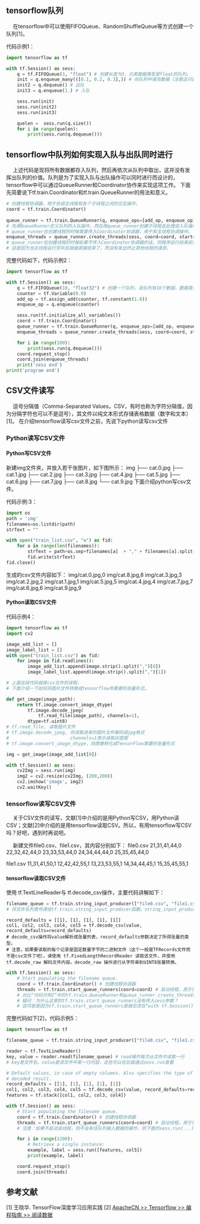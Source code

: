 ﻿---
title: 
date: 2017-10-22
tags:
categories: ["TensorFlow笔记"]
mathjax: true
---

<!-- more -->

## tensorflow队列
&emsp; 在tensorflow中可以使用FIFOQueue、RandomShuffleQueue等方式创建一个队列[1]。

代码示例1：
```python
import tensorflow as tf

with tf.Session() as sess:
    q = tf.FIFOQueue(3, "float") # 创建长度为3，元素数据类型是float的队列。
    init = q.enqueue_many(([0.1, 0.2, 0.3],)) # 向队列中填充数据（注意这只是预备操作，真正的数据填充是要到sess.run(init)操作时才会完成）
    init2 = q.dequeue() # 出队
    init3 = q.enqueue(1.) # 入队

    sess.run(init)
    sess.run(init2)
    sess.run(init3)

    quelen =  sess.run(q.size())
    for i in range(quelen):
        print(sess.run(q.dequeue()))
```

## tensorflow中队列如何实现入队与出队同时进行
&emsp; 上述代码是现将所有数据都存入队列，然后再依次从队列中取出，这并没有发挥出队列的价值。队列是为了实现入队与出队操作可以同时进行而设计的，tensorflow中可以通过QueueRunner和Coordinator协作来实现这项工作。
下面先简要说下tf.train.Coordinator和tf.train.QueueRunner的用法和意义。
```python
# 创建线程协调器，用于协调主线程和各个子线程之间的交互操作。
coord = tf.train.Coordinator()
    
queue_runner = tf.train.QueueRunner(q, enqueue_ops=[add_op, enqueue_op] * 2) # 定义用2个线程去完成这项任务
# 先用QueueRunner定义队列的入队操作，然后用queue_runner创建子线程去处理该入队操作。
# queue_runner在创建线程的时候需要传入Coordinator协调器，用于和主线程协调操作。
enqueue_threads = queue_runner.create_threads(sess, coord=coord, start=True)  # 启动入队线程
# queue_runner在创建线程的时候如果不传入Coordinator协调器的话，则程序运行结束前会报错。
# 这是因为当主线程运行完毕后就接直接结束了，而没有发出终止其他线程的请求。
```


完整代码如下，代码示例2：
```python
import tensorflow as tf

with tf.Session() as sess:
    q = tf.FIFOQueue(10, "float32") # 创建一个队列，该队列有10个数据，数据类型是float32
    counter = tf.Variable(0.0)
    add_op = tf.assign_add(counter, tf.constant(1.0))
    enqueue_op = q.enqueue(counter)

    sess.run(tf.initialize_all_variables())
    coord = tf.train.Coordinator()
    queue_runner = tf.train.QueueRunner(q, enqueue_ops=[add_op, enqueue_op] * 2)
    enqueue_threads = queue_runner.create_threads(sess, coord=coord, start=True)  # 启动入队线程

    for i in range(100):
        print(sess.run(q.dequeue()))
    coord.request_stop()
    coord.join(enqueue_threads)
    print('sess end')
print('program end')
```

## CSV文件读写
&emsp; 逗号分隔值（Comma-Separated Values，CSV，有时也称为字符分隔值，因为分隔字符也可以不是逗号），其文件以纯文本形式存储表格数据（数字和文本）[1]。
在介绍tensorflow读写csv文件之前，先说下python读写csv文件
### Python读写CSV文件
#### Python写CSV文件
新建img文件夹，并放入若干张图片，如下图所示：
img
├── cat.0.jpg
├── cat.1.jpg
├── cat.2.jpg
├── cat.3.jpg
├── cat.4.jpg
├── cat.5.jpg
├── cat.6.jpg
├── cat.7.jpg
├── cat.8.jpg
└── cat.9.jpg
下面介绍python写csv文件。

代码示例:3：
```python
import os
path = 'img'
filenames=os.listdir(path)
strText = ""

with open("train_list.csv", "w") as fid:
    for a in range(len(filenames)):
        strText = path+os.sep+filenames[a]  + "," + filenames[a].split('.')[1]  + "\n"
        fid.write(strText)
fid.close()
```
生成的csv文件内容如下：
img/cat.0.jpg,0
img/cat.8.jpg,8
img/cat.3.jpg,3
img/cat.2.jpg,2
img/cat.1.jpg,1
img/cat.5.jpg,5
img/cat.4.jpg,4
img/cat.7.jpg,7
img/cat.6.jpg,6
img/cat.9.jpg,9

#### Python读取CSV文件

代码示例4：
```python
import tensorflow as tf
import cv2

image_add_list = []
image_label_list = []
with open("train_list.csv") as fid:
    for image in fid.readlines():
        image_add_list.append(image.strip().split(",")[0])
        image_label_list.append(image.strip().split(",")[1])

# 上面这段代码就是csv文件的读取，
# 下面介绍一下如何将图片文件转换成tensorflow所需要的张量形式。

def get_image(image_path):
    return tf.image.convert_image_dtype(
        tf.image.decode_jpeg(
            tf.read_file(image_path), channels=1),
        dtype=tf.uint8)
# tf.read_file, 读取图片文件
# tf.image.decode_jpeg, 将读取进来的图片文件解码成jpg格式
#                       channels=1表示读取灰度图
# tf.image.convert_image_dtype，将图像转化成TensorFlow需要的张量形式

img = get_image(image_add_list[0])

with tf.Session() as sess:
    cv2Img = sess.run(img)
    img2 = cv2.resize(cv2Img, (200,200))
    cv2.imshow('image', img2)
    cv2.waitKey()
```


### tensorflow读写CSV文件
&emsp; 关于CSV文件的读写，文献[1]中介绍的是用Python写CSV，用Python读CSV；文献[2]中介绍的是用tensorflow读取CSV。所以，有用tensorflow写CSV吗？好吧，遇到时再说吧。

&emsp; 新建文件file0.csv、file1.csv，其内容分别如下：
file0.csv
21,31,41,44,0
22,32,42,44,0
23,33,53,44,0
24,34,44,44,0
25,35,45,44,0

file1.csv
11,31,41,50,1
12,42,42,55,1
13,23,53,55,1
14,34,44,45,1
15,35,45,55,1


#### tensorflow读取CSV文件
使用 tf.TextLineReader与 tf.decode_csv操作，主要代码讲解如下：
```python
filename_queue = tf.train.string_input_producer(["file0.csv", "file1.csv"])
# 将文件名列表传递给tf.train.string_input_producer函数。string_input_producer创建一个用于保存文件名的FIFO队列。
```
```
record_defaults = [[1], [1], [1], [1], [1]]
col1, col2, col3, col4, col5 = tf.decode_csv(value, record_defaults=record_defaults)
# decode_csv操作将value解析成张量列表，record_defaults参数决定了所得张量的类型。
# 注意，如果要读取的每个记录是固定数量字节的二进制文件（这个一般是TFRecords文件而不是csv文件了吧），请使用 tf.FixedLengthRecordReader 读取该文件，并使用 tf.decode_raw 解码文件内容。decode_raw 操作进行从字符串到UINT8张量转换。
```

```python
with tf.Session() as sess:
    # Start populating the filename queue.
    coord = tf.train.Coordinator() # 创建线程协调器
    threads = tf.train.start_queue_runners(coord=coord) # 启动线程，用于往队列中输入数据
    # 对比“代码示例2”中的tf.train.QueueRunner和queue_runner.create_threads，这里用tf.train.start_queue_runners包含了这两步操作
    # 疑问：为什么这里的tf.train.start_queue_runners没有传入sess参数？
    # 这可能是因为tf.train.start_queue_runners是被包含在“with tf.Session() as sess”里的吧
```

完整代码如下[2]，代码示例5：
```python
import tensorflow as tf

filename_queue = tf.train.string_input_producer(["file0.csv", "file1.csv"])

reader = tf.TextLineReader()
key, value = reader.read(filename_queue) # read操作每次从文件中读取一行
# key是文件名，value是该文件中某一行内容，这些可以在后面通过sess.run查看

# Default values, in case of empty columns. Also specifies the type of the
# decoded result.
record_defaults = [[1], [1], [1], [1], [1]]
col1, col2, col3, col4, col5 = tf.decode_csv(value, record_defaults=record_defaults)
features = tf.stack([col1, col2, col3, col4])

with tf.Session() as sess:
    # Start populating the filename queue.
    coord = tf.train.Coordinator() # 创建线程协调器
    threads = tf.train.start_queue_runners(coord=coord) # 启动线程，用于往队列中输入数据
    # 注意：如果不启动该线程，则不会有往队列输入数据的操作，则下面的sess.run(...)会一直被阻塞

    for i in range(1200):
        # Retrieve a single instance:
        example, label = sess.run([features, col5])
        print(example, label)

    coord.request_stop()
    coord.join(threads)
```

## 参考文献
[1] 王晓华. TensorFlow深度学习应用实践 
[2] [ApacheCN >> Tensorflow >> 编程指南 >> 阅读数据](http://cwiki.apachecn.org/pages/viewpage.action?pageId=10029497)
